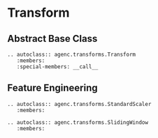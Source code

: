 # Transform

## Abstract Base Class

```{eval-rst}
.. autoclass:: agenc.transforms.Transform
   :members:
   :special-members: __call__
```

## Feature Engineering

```{eval-rst}
.. autoclass:: agenc.transforms.StandardScaler
   :members:
```

```{eval-rst}
.. autoclass:: agenc.transforms.SlidingWindow
   :members:
```
